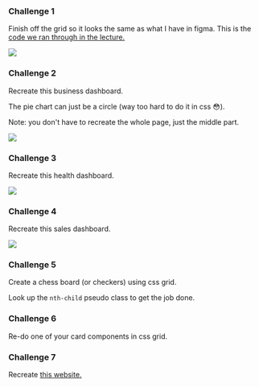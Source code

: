 ### Challenge 1

Finish off the grid so it looks the same as what I have in figma. This is the [code we ran through in the lecture.](https://gist.github.com/4671a6b9ace9d83ed91e7312a0b52e36)

![](https://dl.dropboxusercontent.com/s/ieggx629mxtxs59/grid-1.png?dl=0)

### Challenge 2

Recreate this business dashboard.

The pie chart can just be a circle (way too hard to do it in css 😳).

Note: you don't have to recreate the whole page, just the middle part.

![](https://dl.dropboxusercontent.com/s/1xqqyj8n5e7mb9n/grid-2.png?dl=0)

### Challenge 3

Recreate this health dashboard.

![](https://dl.dropboxusercontent.com/s/m0aqrfmhn6z0ef9/grid-3.png?dl=0)

### Challenge 4

Recreate this sales dashboard.

![](https://dl.dropboxusercontent.com/s/iskqeuukvgqaril/grid-4.png?dl=0)

### Challenge 5

Create a chess board (or checkers) using css grid.

Look up the `nth-child` pseudo class to get the job done.

### Challenge 6

Re-do one of your card components in css grid.

### Challenge 7

Recreate [this website.](https://www.fortherecord.simonfosterdesign.com/)